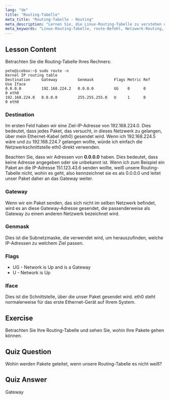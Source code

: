 ```yaml
---
lang: "de"
title: "Routing-Tabelle"
meta_title: "Routing-Tabelle - Routing"
meta_description: "Lernen Sie, die Linux-Routing-Tabelle zu verstehen und wie Pakete mit dem route-Befehl geroutet werden. Erkunden Sie Ziele, Gateways und Schnittstellen für Netzwerk-Grundlagen."
meta_keywords: "Linux-Routing-Tabelle, route-Befehl, Netzwerk-Routing, Linux-Netzwerk, Linux für Anfänger, Linux-Tutorial, Netzwerk-Anleitung"
---
```


## Lesson Content

Betrachten Sie die Routing-Tabelle Ihres Rechners:

```plaintext
pete@icebox:~$ sudo route -n
Kernel IP routing table
Destination     Gateway         Genmask         Flags Metric Ref    Use Iface
0.0.0.0         192.168.224.2   0.0.0.0         UG    0      0        0 eth0
192.168.224.0   0.0.0.0         255.255.255.0   U     1      0        0 eth0
```

### Destination

Im ersten Feld haben wir eine Ziel-IP-Adresse von 192.168.224.0. Dies bedeutet, dass jedes Paket, das versucht, in dieses Netzwerk zu gelangen, über mein Ethernet-Kabel (eth0) gesendet wird. Wenn ich 192.168.224.5 wäre und zu 192.168.224.7 gelangen wollte, würde ich einfach die Netzwerkschnittstelle eth0 direkt verwenden.

Beachten Sie, dass wir Adressen von **0.0.0.0** haben. Dies bedeutet, dass keine Adresse angegeben oder sie unbekannt ist. Wenn ich zum Beispiel ein Paket an die IP-Adresse 151.123.43.6 senden wollte, weiß unsere Routing-Tabelle nicht, wohin es geht, also kennzeichnet sie es als 0.0.0.0 und leitet unser Paket daher an das Gateway weiter.

### Gateway

Wenn wir ein Paket senden, das sich nicht im selben Netzwerk befindet, wird es an diese Gateway-Adresse gesendet, die passenderweise als Gateway zu einem anderen Netzwerk bezeichnet wird.

### Genmask

Dies ist die Subnetzmaske, die verwendet wird, um herauszufinden, welche IP-Adressen zu welchem Ziel passen.

### Flags

- UG - Network is Up and is a Gateway
- U - Network is Up

### Iface

Dies ist die Schnittstelle, über die unser Paket gesendet wird. eth0 steht normalerweise für das erste Ethernet-Gerät auf Ihrem System.

## Exercise

Betrachten Sie Ihre Routing-Tabelle und sehen Sie, wohin Ihre Pakete gehen können.

## Quiz Question

Wohin werden Pakete geleitet, wenn unsere Routing-Tabelle es nicht weiß?

## Quiz Answer

Gateway
